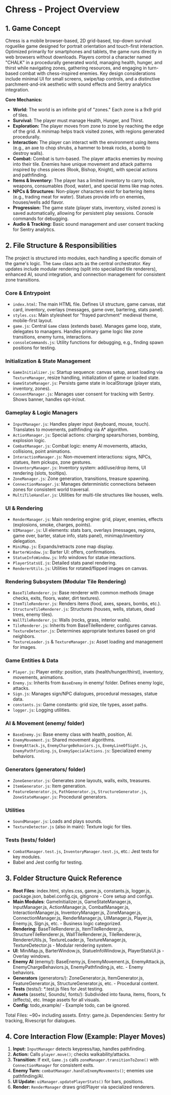 # Chress - Project Overview

## 1. Game Concept

Chress is a mobile browser-based, 2D grid-based, top-down survival roguelike game designed for portrait orientation and touch-first interaction. Optimized primarily for smartphones and tablets, the game runs directly in web browsers without downloads. Players control a character named "CHALK" in a procedurally generated world, managing health, hunger, and thirst while navigating zones, gathering resources, and engaging in turn-based combat with chess-inspired enemies. Key design considerations include minimal UI for small screens, swipe/tap controls, and a distinctive parchment-and-ink aesthetic with sound effects and Sentry analytics integration.

**Core Mechanics:**

- **World:** The world is an infinite grid of "zones." Each zone is a 9x9 grid of tiles.
- **Survival:** The player must manage Health, Hunger, and Thirst.
- **Exploration:** The player moves from zone to zone by reaching the edge of the grid. A minimap helps track visited zones, with regions generated procedurally.
- **Interaction:** The player can interact with the environment using items (e.g., an axe to chop shrubs, a hammer to break rocks, a bomb to destroy walls).
- **Combat:** Combat is turn-based. The player attacks enemies by moving into their tile. Enemies have unique movement and attack patterns inspired by chess pieces (Rook, Bishop, Knight), with special actions and pathfinding.
- **Items & Inventory:** The player has a limited inventory to carry tools, weapons, consumables (food, water), and special items like map notes.
- **NPCs & Structures:** Non-player characters exist for bartering items (e.g., trading meat for water). Statues provide info on enemies, houses/wells add flavor.
- **Progression:** The game state (player stats, inventory, visited zones) is saved automatically, allowing for persistent play sessions. Console commands for debugging.
- **Audio & Tracking:** Basic sound management and user consent tracking for Sentry analytics.

## 2. File Structure & Responsibilities

The project is structured into modules, each handling a specific domain of the game's logic. The `Game` class acts as the central orchestrator. Key updates include modular rendering (split into specialized tile renderers), enhanced AI, sound integration, and connection management for consistent zone transitions.

### Core & Entrypoint

- `index.html`: The main HTML file. Defines UI structure, game canvas, stat card, inventory, overlays (messages, game over, bartering, stats panel).
- `styles.css`: Main stylesheet for "frayed parchment" medieval theme, mobile-first layout.
- `game.js`: Central `Game` class (extends base). Manages game loop, state, delegates to managers. Handles primary game logic like zone transitions, enemy turns, interactions.
- `consoleCommands.js`: Utility functions for debugging, e.g., finding spawn positions for testing.

### Initialization & State Management

- `GameInitializer.js`: Startup sequence: canvas setup, asset loading via `TextureManager`, resize handling, initialization of game or loaded state.
- `GameStateManager.js`: Persists game state in localStorage (player stats, inventory, zones).
- `ConsentManager.js`: Manages user consent for tracking with Sentry. Shows banner, handles opt-in/out.

### Gameplay & Logic Managers

- `InputManager.js`: Handles player input (keyboard, mouse, touch). Translates to movements, pathfinding via A\* algorithm.
- `ActionManager.js`: Special actions: charging spears/horses, bombing, explosion logic.
- `CombatManager.js`: Combat logic: enemy AI movements, attacks, collisions, point animations.
- `InteractionManager.js`: Non-movement interactions: signs, NPCs, statues, item pickups, zone gestures.
- `InventoryManager.js`: Inventory system: add/use/drop items, UI rendering (slots, tooltips).
- `ZoneManager.js`: Zone generation, transitions, treasure spawning.
- `ConnectionManager.js`: Manages deterministic connections between zones for consistent world traversal.
- `MultiTileHandler.js`: Utilities for multi-tile structures like houses, wells.

### UI & Rendering

- `RenderManager.js`: Main rendering engine: grid, player, enemies, effects (explosions, smoke, charges, points).
- `UIManager.js`: UI elements: stats bars, overlays (messages, regions, game over, barter, statue info, stats panel), minimap/inventory delegation.
- `MiniMap.js`: Expands/retracts zone map display.
- `BarterWindow.js`: Barter UI: offers, confirmations.
- `StatueInfoWindow.js`: Info windows for statue interactions.
- `PlayerStatsUI.js`: Detailed stats panel rendering.
- `RendererUtils.js`: Utilities for rotated/flipped images on canvas.

### Rendering Subsystem (Modular Tile Rendering)

- `BaseTileRenderer.js`: Base renderer with common methods (image checks, exits, floors, water, dirt textures).
- `ItemTileRenderer.js`: Renders items (food, axes, spears, bombs, etc.).
- `StructureTileRenderer.js`: Structures (houses, wells, statues, dead trees, enemy tiles).
- `WallTileRenderer.js`: Walls (rocks, grass, interior walls).
- `TileRenderer.js`: Inherits from BaseTileRenderer, configures canvas.
- `TextureDetector.js`: Determines appropriate textures based on grid neighbors.
- `TextureLoader.js` & `TextureManager.js`: Asset loading and management for images.

### Game Entities & Data

- `Player.js`: Player entity: position, stats (health/hunger/thirst), inventory, movements, animations.
- `Enemy.js`: Inherits from `BaseEnemy` in enemy/ folder. Defines enemy logic, attacks.
- `Sign.js`: Manages sign/NPC dialogues, procedural messages, statue data.
- `constants.js`: Game constants: grid size, tile types, asset paths.
- `logger.js`: Logging utilities.

### AI & Movement (enemy/ folder)

- `BaseEnemy.js`: Base enemy class with health, position, AI.
- `EnemyMovement.js`: Shared movement algorithms.
- `EnemyAttack.js`, `EnemyChargeBehaviors.js`, `EnemyLineOfSight.js`, `EnemyPathfinding.js`, `EnemySpecialActions.js`: Specialized enemy behaviors.

### Generators (generators/ folder)

- `ZoneGenerator.js`: Generates zone layouts, walls, exits, treasures.
- `ItemGenerator.js`: Item generation.
- `FeatureGenerator.js`, `PathGenerator.js`, `StructureGenerator.js`, `ZoneStateManager.js`: Procedural generators.

### Utilities

- `SoundManager.js`: Loads and plays sounds.
- `TextureDetector.js` (also in main): Texture logic for tiles.

### Tests (tests/ folder)

- `CombatManager.test.js`, `InventoryManager.test.js`, etc.: Jest tests for key modules.
- Babel and Jest config for testing.

## 3. Folder Structure Quick Reference

- **Root Files**: index.html, styles.css, game.js, constants.js, logger.js, package.json, babel.config.cjs, gitignore - Core setup and configs.
- **Main Modules**: GameInitializer.js, GameStateManager.js, InputManager.js, ActionManager.js, CombatManager.js, InteractionManager.js, InventoryManager.js, ZoneManager.js, ConnectionManager.js, RenderManager.js, UIManager.js, Player.js, Enemy.js, Sign.js, etc. - Business logic categorized.
- **Rendering**: BaseTileRenderer.js, ItemTileRenderer.js, StructureTileRenderer.js, WallTileRenderer.js, TileRenderer.js, RendererUtils.js, TextureLoader.js, TextureManager.js, TextureDetector.js - Modular rendering system.
- **UI**: MiniMap.js, BarterWindow.js, StatueInfoWindow.js, PlayerStatsUI.js - Overlay windows.
- **Enemy AI** (enemy/): BaseEnemy.js, EnemyMovement.js, EnemyAttack.js, EnemyChargeBehaviors.js, EnemyPathfinding.js, etc. - Enemy behaviors.
- **Generators** (generators/): ZoneGenerator.js, ItemGenerator.js, FeatureGenerator.js, StructureGenerator.js, etc. - Procedural content.
- **Tests** (tests/): \*.test.js files for Jest testing.
- **Assets** (assets/, Sounds/, fonts/): Subdivided into fauna, items, floors, fx (effects), etc. Image assets for all visuals.
- **Config**: todo_example/ - Example todo, can be ignored.

Total Files: ~90+ including assets. Entry: game.js. Dependencies: Sentry for tracking, Rivescript for dialogues.

## 4. Core Interaction Flow (Example: Player Moves)

1. **Input:** `InputManager` detects keypress/tap, handles pathfinding.
2. **Action:** Calls `player.move()`; checks walkability/attacks.
3. **Transition:** If exit, `Game.js` calls `zoneManager.transitionToZone()` with `ConnectionManager` for consistent exits.
4. **Enemy Turn:** `combatManager.handleEnemyMovements()`; enemies use pathfinding/AI.
5. **UI Update:** `uiManager.updatePlayerStats()` for bars, positions.
6. **Render:** `RenderManager` draws grid/Player via specialized renderers.
